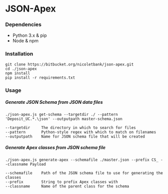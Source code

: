 # JSON-Apex

### Dependencies
* Python 3.x & pip
* Node & npm

### Installation
```
git clone https://bitbucket.org/nicoletbank/json-apex.git
cd ./json-apex
npm install
pip install -r requirements.txt
```

### Usage
##### Generate JSON Schema from JSON data files
```
./json-apex.js get-schema --targetdir ./ --pattern 'Deposit_UC.*.\json' --outputpath master-schema.json

--targetdir     The directory in which to search for files
--pattern       Python-style regex with which to match on filenames
--outputpath    Name for JSON schema file that will be created
```

##### Generate Apex classes from JSON schema file
```
./json-apex.js generate-apex --schemafile ./master.json --prefix CS_ --classname Payload

--schemafile    Path of the JSON schema file to use for generating the classes
--prefix        String to prefix Apex classes with
--classname     Name of the parent class for the schema
```